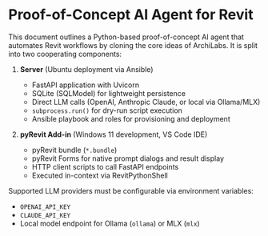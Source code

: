 # Proof-of-Concept AI Agent for Revit

This document outlines a Python-based proof-of-concept AI agent that automates Revit workflows by cloning the core ideas of ArchiLabs. It is split into two cooperating components:

1. **Server** (Ubuntu deployment via Ansible)  
   - FastAPI application with Uvicorn  
   - SQLite (SQLModel) for lightweight persistence  
   - Direct LLM calls (OpenAI, Anthropic Claude, or local via Ollama/MLX)  
   - `subprocess.run()` for dry-run script execution  
   - Ansible playbook and roles for provisioning and deployment  

2. **pyRevit Add-in** (Windows 11 development, VS Code IDE)  
   - pyRevit bundle (`*.bundle`)  
   - pyRevit Forms for native prompt dialogs and result display  
   - HTTP client scripts to call FastAPI endpoints  
   - Executed in-context via RevitPythonShell  

Supported LLM providers must be configurable via environment variables:  
- `OPENAI_API_KEY`  
- `CLAUDE_API_KEY`  
- Local model endpoint for Ollama (`ollama`) or MLX (`mlx`)
